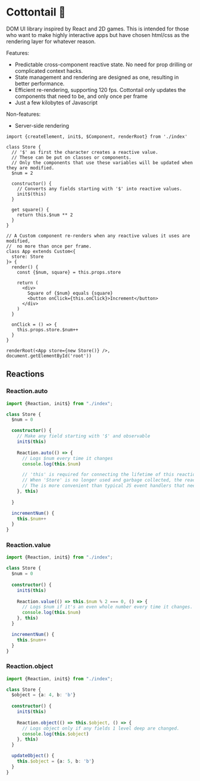 # Cottontail 🐇

DOM UI library inspired by React and 2D games. This is intended for those who want to make highly interactive apps but have chosen html/css as the rendering layer for whatever reason.

Features:
- Predictable cross-component reactive state. No need for prop drilling or complicated context hacks.
- State management and rendering are designed as one, resulting in better performance.
- Efficient re-rendering, supporting 120 fps. Cottontail only updates the components that need to be, and only once per frame
- Just a few kilobytes of Javascript

Non-features:
 - Server-side rendering


```tsx
import {createElement, init$, $Component, renderRoot} from './index'

class Store {
  // '$' as first the character creates a reactive value.
  // These can be put on classes or components.
  // Only the components that use these variables will be updated when they are modified.
  $num = 2

  constructor() {
    // Converts any fields starting with '$' into reactive values.
    init$(this)
  }

  get square() {
    return this.$num ** 2
  }
}

// A Custom component re-renders when any reactive values it uses are modified, 
//  no more than once per frame.
class App extends Custom<{
  store: Store
}> {
  render() {
    const {$num, square} = this.props.store

    return (
      <div>
        Square of {$num} equals {square}
        <button onClick={this.onClick}>Increment</button>
      </div>
    )
  }

  onClick = () => {
    this.props.store.$num++
  }
}

renderRoot(<App store={new Store()} />, document.getElementById('root'))
```

## Reactions

### Reaction.auto

```ts
import {Reaction, init$} from "./index";

class Store {
  $num = 0

  constructor() {
    // Make any field starting with '$' and observable
    init$(this)
    
    Reaction.auto(() => {
      // Logs $num every time it changes
      console.log(this.$num)

      // 'this' is required for connecting the lifetime of this reaction to the store.
      // When 'Store' is no longer used and garbage collected, the reaction will also stop and go away.
      // The is more convenient than typical JS event handlers that need to be manually stopped.
    }, this) 
    
  }

  incrementNum() {
    this.$num++
  }
}
```

### Reaction.value

```ts
import {Reaction, init$} from "./index";

class Store {
  $num = 0
  
  constructor() {
    init$(this)
    
    Reaction.value(() => this.$num % 2 === 0, () => {
      // Logs $num if it's an even whole number every time it changes.
      console.log(this.$num)
    }, this)
  }

  incrementNum() {
    this.$num++
  }
}
```

### Reaction.object

```ts
import {Reaction, init$} from "./index";

class Store {
  $object = {a: 4, b: 'b'}
  
  constructor() {
    init$(this)
    
    Reaction.object(() => this.$object, () => {
      // Logs object only if any fields 1 level deep are changed.
      console.log(this.$object)
    }, this)
  }

  updateObject() {
    this.$object = {a: 5, b: 'b'}
  }
}
```
